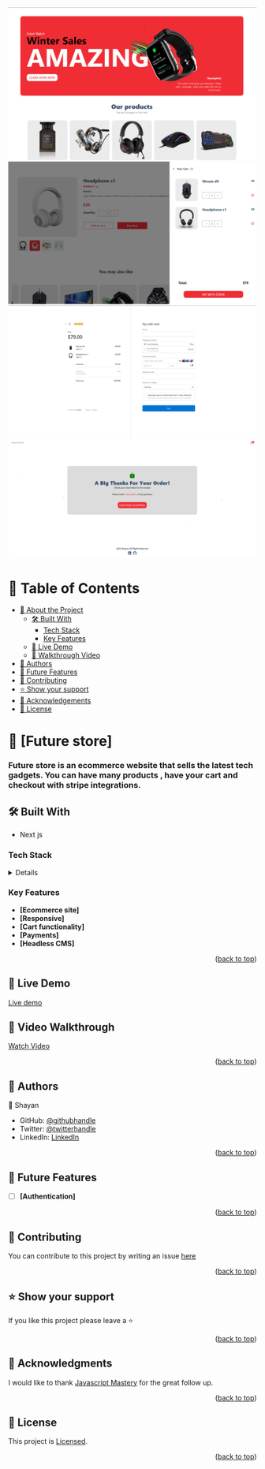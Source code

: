 <img src="./ss1.png" />
<img src="./ss2.png" />
<img src="./ss3.png" />
<img src="./ss4.png" />
<a name="readme-top"></a>

<!-- TABLE OF CONTENTS -->

# 📗 Table of Contents

- [📖 About the Project](#about-project)
  - [🛠 Built With](#built-with)
    - [Tech Stack](#tech-stack)
    - [Key Features](#key-features)
  - [🚀 Live Demo](#live-demo)
  - [🚀 Walkthrough Video](#walkthrough)
- [👥 Authors](#authors)
- [🔭 Future Features](#future-features)
- [🤝 Contributing](#contributing)
- [⭐️ Show your support](#support)
- [🙏 Acknowledgements](#acknowledgements)
- [📝 License](#license)

<!-- PROJECT DESCRIPTION -->

# 📖 [Future store] <a name="about-project"></a>

### Future store is an ecommerce website that sells the latest tech gadgets. You can have many products , have your cart and checkout with stripe integrations. 

## 🛠 Built With <a name="built-with"></a>

- Next js

### Tech Stack <a name="tech-stack"></a>

<details>
  <ul>
    <li>Next.js</li>
    <li>Stripe.js</li>
    <li>Sanity</li>
    <li>canvas-confetti</li>
    <li>react-hot-toast</li>
    <li>react-icons</li>
  </ul>
</details>

<!-- Features -->

### Key Features <a name="key-features"></a>

- **[Ecommerce site]**
- **[Responsive]**
- **[Cart functionality]**
- **[Payments]**
- **[Headless CMS]**

<p align="right">(<a href="#readme-top">back to top</a>)</p>

<!-- LIVE DEMO -->

## 🚀 Live Demo <a name="live-demo"></a>

<a href="https://ecommerce-sigma-snowy.vercel.app/">Live demo</a>

## 🚀 Video Walkthrough <a name="walkthrough"></a>

<a href="https://drive.google.com/file/d/1Nc6RocW3Uyx_BuwHun2iD6h6pWNLEvbS/view?usp=sharing">Watch Video</a>

<p align="right">(<a href="#readme-top">back to top</a>)</p>

<!-- AUTHORS -->

## 👥 Authors <a name="authors"></a>

👤 Shayan

- GitHub: [@githubhandle](https://github.com/shayan1234554321)
- Twitter: [@twitterhandle](https://twitter.com/shayan123455432)
- LinkedIn: [LinkedIn](https://www.linkedin.com/in/shayan-khan20/)

<p align="right">(<a href="#readme-top">back to top</a>)</p>

<!-- FUTURE FEATURES -->

## 🔭 Future Features <a name="future-features"></a>

- [ ] **[Authentication]**

<p align="right">(<a href="#readme-top">back to top</a>)</p>

<!-- CONTRIBUTING -->

## 🤝 Contributing <a name="contributing"></a>

You can contribute to this project by writing an issue <a href="https://github.com/shayan1234554321/ecommerce/issues" >here</a>

<p align="right">(<a href="#readme-top">back to top</a>)</p>

<!-- SUPPORT -->

## ⭐️ Show your support <a name="support"></a>

If you like this project please leave a ⭐️

<p align="right">(<a href="#readme-top">back to top</a>)</p>

<!-- ACKNOWLEDGEMENTS -->

## 🙏 Acknowledgments <a name="acknowledgements"></a>

I would like to thank <a href="https://www.youtube.com/@javascriptmastery" >Javascript Mastery</a> for the great follow up.

<p align="right">(<a href="#readme-top">back to top</a>)</p>

<!-- LICENSE -->

## 📝 License <a name="license"></a>

This project is [Licensed](./LICENSE).

<p align="right">(<a href="#readme-top">back to top</a>)</p>
